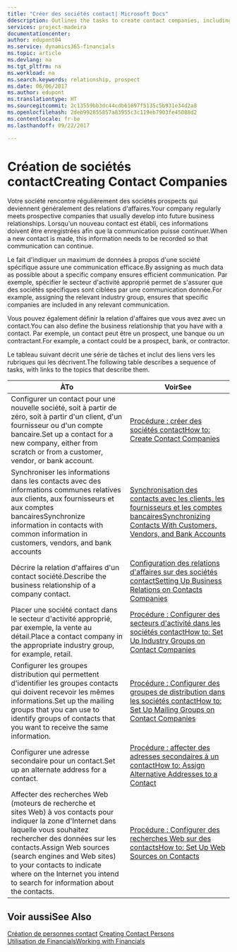 ```yaml
---
title: "Créer des sociétés contact| Microsoft Docs"
ddescription: Outlines the tasks to create contact companies, including assigning relevant data about prospects and defining the business relationships you have with companies.
services: project-madeira
documentationcenter: 
author: edupont04
ms.service: dynamics365-financials
ms.topic: article
ms.devlang: na
ms.tgt_pltfrm: na
ms.workload: na
ms.search.keywords: relationship, prospect
ms.date: 06/06/2017
ms.author: edupont
ms.translationtype: HT
ms.sourcegitcommit: 2c13559bb3dc44cdb61697f5135c5b931e34d2a8
ms.openlocfilehash: 2deb992855857a83955c3c119eb7903fe45088d2
ms.contentlocale: fr-be
ms.lasthandoff: 09/22/2017

---
```

# <a name="creating-contact-companies"></a><span data-ttu-id="0330b-102">Création de sociétés contact</span><span class="sxs-lookup"><span data-stu-id="0330b-102">Creating Contact Companies</span></span>
<span data-ttu-id="0330b-103">Votre société rencontre régulièrement des sociétés prospects qui deviennent généralement des relations d'affaires.</span><span class="sxs-lookup"><span data-stu-id="0330b-103">Your company regularly meets prospective companies that usually develop into future business relationships.</span></span> <span data-ttu-id="0330b-104">Lorsqu'un nouveau contact est établi, ces informations doivent être enregistrées afin que la communication puisse continuer.</span><span class="sxs-lookup"><span data-stu-id="0330b-104">When a new contact is made, this information needs to be recorded so that communication can continue.</span></span>

<span data-ttu-id="0330b-105">Le fait d'indiquer un maximum de données à propos d'une société spécifique assure une communication efficace.</span><span class="sxs-lookup"><span data-stu-id="0330b-105">By assigning as much data as possible about a specific company ensures efficient communication.</span></span> <span data-ttu-id="0330b-106">Par exemple, spécifier le secteur d'activité approprié permet de s'assurer que des sociétés spécifiques sont ciblées par une communication donnée.</span><span class="sxs-lookup"><span data-stu-id="0330b-106">For example, assigning the relevant industry group, ensures that specific companies are included in any relevant communication.</span></span>

<span data-ttu-id="0330b-107">Vous pouvez également définir la relation d'affaires que vous avez avec un contact.</span><span class="sxs-lookup"><span data-stu-id="0330b-107">You can also define the business relationship that you have with a contact.</span></span> <span data-ttu-id="0330b-108">Par exemple, un contact peut être un prospect, une banque ou un contractant.</span><span class="sxs-lookup"><span data-stu-id="0330b-108">For example, a contact could be a prospect, bank, or contractor.</span></span>

<span data-ttu-id="0330b-109">Le tableau suivant décrit une série de tâches et inclut des liens vers les rubriques qui les décrivent.</span><span class="sxs-lookup"><span data-stu-id="0330b-109">The following table describes a sequence of tasks, with links to the topics that describe them.</span></span> 

| <span data-ttu-id="0330b-110">À</span><span class="sxs-lookup"><span data-stu-id="0330b-110">To</span></span> | <span data-ttu-id="0330b-111">Voir</span><span class="sxs-lookup"><span data-stu-id="0330b-111">See</span></span> |
| --- | --- |
| <span data-ttu-id="0330b-112">Configurer un contact pour une nouvelle société, soit à partir de zéro, soit à partir d'un client, d'un fournisseur ou d'un compte bancaire.</span><span class="sxs-lookup"><span data-stu-id="0330b-112">Set up a contact for a new company, either from scratch or from a customer, vendor, or bank account.</span></span> |[<span data-ttu-id="0330b-113">Procédure : créer des sociétés contact</span><span class="sxs-lookup"><span data-stu-id="0330b-113">How to: Create Contact Companies</span></span>](marketing-how-create-contact-companies.md) |
| <span data-ttu-id="0330b-114">Synchroniser les informations dans les contacts avec des informations communes relatives aux clients, aux fournisseurs et aux comptes bancaires</span><span class="sxs-lookup"><span data-stu-id="0330b-114">Synchronize information in contacts with common information in customers, vendors, and bank accounts</span></span> |[<span data-ttu-id="0330b-115">Synchronisation des contacts avec les clients, les fournisseurs et les comptes bancaires</span><span class="sxs-lookup"><span data-stu-id="0330b-115">Synchronizing Contacts With Customers, Vendors, and Bank Accounts</span></span>](marketing-synchronize-contacts-customers-vendors-bank-accounts.md) |
| <span data-ttu-id="0330b-116">Décrire la relation d'affaires d'un contact société.</span><span class="sxs-lookup"><span data-stu-id="0330b-116">Describe the business relationship of a company contact.</span></span> |[<span data-ttu-id="0330b-117">Configuration des relations d'affaires sur des sociétés contact</span><span class="sxs-lookup"><span data-stu-id="0330b-117">Setting Up Business Relations on Contacts Companies</span></span>](marketing-business-relations.md) |
| <span data-ttu-id="0330b-118">Placer une société contact dans le secteur d'activité approprié, par exemple, la vente au détail.</span><span class="sxs-lookup"><span data-stu-id="0330b-118">Place a contact company in the appropriate industry group, for example, retail.</span></span> |[<span data-ttu-id="0330b-119">Procédure : Configurer des secteurs d'activité dans les sociétés contact</span><span class="sxs-lookup"><span data-stu-id="0330b-119">How to: Set Up Industry Groups on Contact Companies</span></span>](marketing-industry-groups.md) |
| <span data-ttu-id="0330b-120">Configurer les groupes distribution qui permettent d'identifier les groupes contacts qui doivent recevoir les mêmes informations.</span><span class="sxs-lookup"><span data-stu-id="0330b-120">Set up the mailing groups that you can use to identify groups of contacts that you want to receive the same information.</span></span> |[<span data-ttu-id="0330b-121">Procédure : Configurer des groupes de distribution dans les sociétés contact</span><span class="sxs-lookup"><span data-stu-id="0330b-121">How to: Set Up Mailing Groups on Contact Companies</span></span>](marketing-mailing-groups.md) |
| <span data-ttu-id="0330b-122">Configurer une adresse secondaire pour un contact.</span><span class="sxs-lookup"><span data-stu-id="0330b-122">Set up an alternate address for a contact.</span></span> |[<span data-ttu-id="0330b-123">Procédure : affecter des adresses secondaires à un contact</span><span class="sxs-lookup"><span data-stu-id="0330b-123">How to: Assign Alternative Addresses to a Contact</span></span>](marketing-how-assign-alternate-address.md) |
| <span data-ttu-id="0330b-124">Affecter des recherches Web (moteurs de recherche et sites Web) à vos contacts pour indiquer la zone d'Internet dans laquelle vous souhaitez rechercher des données sur les contacts.</span><span class="sxs-lookup"><span data-stu-id="0330b-124">Assign Web sources (search engines and Web sites) to your contacts to indicate where on the Internet you intend to search for information about the contacts.</span></span> |[<span data-ttu-id="0330b-125">Procédure : Configurer des recherches Web sur des contacts</span><span class="sxs-lookup"><span data-stu-id="0330b-125">How to: Set Up Web Sources on Contacts</span></span>](marketing-web-sources.md) |

## <a name="see-also"></a><span data-ttu-id="0330b-126">Voir aussi</span><span class="sxs-lookup"><span data-stu-id="0330b-126">See Also</span></span>
<span data-ttu-id="0330b-127">[Création de personnes contact](marketing-create-contact-persons.md) </span><span class="sxs-lookup"><span data-stu-id="0330b-127">[Creating Contact Persons](marketing-create-contact-persons.md) </span></span>  
[<span data-ttu-id="0330b-128">Utilisation de Financials</span><span class="sxs-lookup"><span data-stu-id="0330b-128">Working with Financials</span></span>](ui-work-product.md)

